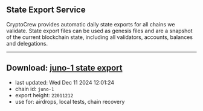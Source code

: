 ## State Export Service
CryptoCrew provides automatic daily state exports for all chains we validate. State export files can be used as genesis files and are a snapshot of the current blockchain state, including all validators, accounts, balances and delegations.

---
**Download: [juno-1 state export](https://dl-eu2.ccvalidators.com/SERVICE/juno/juno-1_export_22011212.json)**
---

- last updated: Wed Dec 11 2024 12:01:24
- chain id: `juno-1`
- export height: `22011212`
- use for: airdrops, local tests, chain recovery
